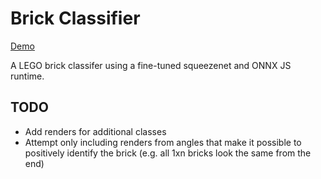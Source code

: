Brick Classifier
================

[Demo](https://brick-classifer.netlify.app)

A LEGO brick classifer using a fine-tuned squeezenet and ONNX JS runtime.

TODO
----

- Add renders for additional classes
- Attempt only including renders from angles that make it possible to positively identify the brick (e.g. all 1xn bricks look the same from the end)
